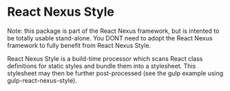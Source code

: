 React Nexus Style
==================

Note: this package is part of the React Nexus framework, but is intented to be totally usable stand-alone.
You DONT need to adopt the React Nexus framework to fully benefit from React Nexus Style.

React Nexus Style is a build-time processor which scans React class definitions for static styles and bundle them
into a stylesheet. This stylesheet may then be further post-processed (see the gulp example using gulp-react-nexus-style).
